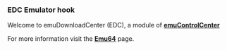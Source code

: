 ### EDC Emulator hook

Welcome to emuDownloadCenter (EDC), a module of [**emuControlCenter**](https://github.com/PhoenixInteractiveNL/emuControlCenter/wiki/)

For more information visit the [**Emu64**](https://github.com/PhoenixInteractiveNL/edc-masterhook/wiki/Emulator-emu64#menu) page.
